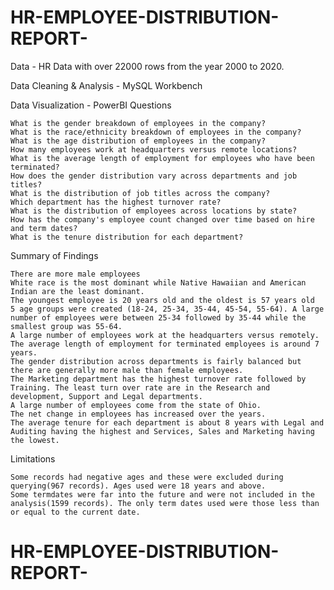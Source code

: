 # HR-EMPLOYEE-DISTRIBUTION-REPORT-

Data - HR Data with over 22000 rows from the year 2000 to 2020.

Data Cleaning & Analysis - MySQL Workbench

Data Visualization - PowerBI
Questions

    What is the gender breakdown of employees in the company?
    What is the race/ethnicity breakdown of employees in the company?
    What is the age distribution of employees in the company?
    How many employees work at headquarters versus remote locations?
    What is the average length of employment for employees who have been terminated?
    How does the gender distribution vary across departments and job titles?
    What is the distribution of job titles across the company?
    Which department has the highest turnover rate?
    What is the distribution of employees across locations by state?
    How has the company's employee count changed over time based on hire and term dates?
    What is the tenure distribution for each department?

Summary of Findings

    There are more male employees
    White race is the most dominant while Native Hawaiian and American Indian are the least dominant.
    The youngest employee is 20 years old and the oldest is 57 years old
    5 age groups were created (18-24, 25-34, 35-44, 45-54, 55-64). A large number of employees were between 25-34 followed by 35-44 while the smallest group was 55-64.
    A large number of employees work at the headquarters versus remotely.
    The average length of employment for terminated employees is around 7 years.
    The gender distribution across departments is fairly balanced but there are generally more male than female employees.
    The Marketing department has the highest turnover rate followed by Training. The least turn over rate are in the Research and development, Support and Legal departments.
    A large number of employees come from the state of Ohio.
    The net change in employees has increased over the years.
    The average tenure for each department is about 8 years with Legal and Auditing having the highest and Services, Sales and Marketing having the lowest.

Limitations

    Some records had negative ages and these were excluded during querying(967 records). Ages used were 18 years and above.
    Some termdates were far into the future and were not included in the analysis(1599 records). The only term dates used were those less than or equal to the current date.
# HR-EMPLOYEE-DISTRIBUTION-REPORT-
